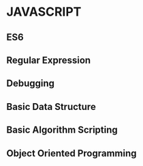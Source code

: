 # JAVASCRIPT

## ES6
## Regular Expression
## Debugging
## Basic Data Structure
## Basic Algorithm Scripting
## Object Oriented Programming
